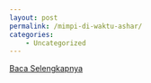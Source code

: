 ```yaml
---
layout: post
permalink: /mimpi-di-waktu-ashar/
categories:
    - Uncategorized
---
```


[Baca Selengkapnya](/02)